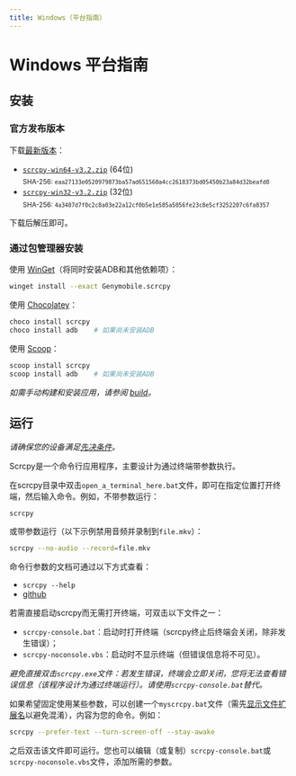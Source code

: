 ```yaml
---
title: Windows（平台指南）
---
```


# Windows 平台指南

## 安装

### 官方发布版本

下载[最新版本]：
- [`scrcpy-win64-v3.2.zip`][direct-win64] (64位)  
  <sub>SHA-256: `eaa27133e0520979873ba57ad651560a4cc2618373bd05450b23a84d32beafd0`</sub>
- [`scrcpy-win32-v3.2.zip`][direct-win32] (32位)  
  <sub>SHA-256: `4a3407d7f0c2c8a03e22a12cf0b5e1e585a5056fe23c8e5cf3252207c6fa8357`</sub>

[最新版本]: https://github.com/Genymobile/scrcpy/releases/latest
[direct-win64]: https://github.com/Genymobile/scrcpy/releases/download/v3.2/scrcpy-win64-v3.2.zip
[direct-win32]: https://github.com/Genymobile/scrcpy/releases/download/v3.2/scrcpy-win32-v3.2.zip

下载后解压即可。

### 通过包管理器安装

使用 [WinGet]（将同时安装ADB和其他依赖项）：
```bash
winget install --exact Genymobile.scrcpy
```

使用 [Chocolatey]：
```bash
choco install scrcpy
choco install adb    # 如果尚未安装ADB
```

使用 [Scoop]：
```bash
scoop install scrcpy
scoop install adb    # 如果尚未安装ADB
```

[WinGet]: https://github.com/microsoft/winget-cli
[Chocolatey]: https://chocolatey.org/
[Scoop]: https://scoop.sh

_如需手动构建和安装应用，请参阅 [build](/zhHans/reference/scrcpy/build)。_

## 运行

_请确保您的设备满足[先决条件](/zhHans/reference/scrcpy/#prerequisites)。_

Scrcpy是一个命令行应用程序，主要设计为通过终端带参数执行。

在scrcpy目录中双击`open_a_terminal_here.bat`文件，即可在指定位置打开终端，然后输入命令。例如，不带参数运行：
```bash
scrcpy
```

或带参数运行（以下示例禁用音频并录制到`file.mkv`）：
```bash
scrcpy --no-audio --record=file.mkv
```

命令行参数的文档可通过以下方式查看：
- `scrcpy --help`
- [github](/zhHans/reference/scrcpy/)

若需直接启动scrcpy而无需打开终端，可双击以下文件之一：
- `scrcpy-console.bat`：启动时打开终端（scrcpy终止后终端会关闭，除非发生错误）；
- `scrcpy-noconsole.vbs`：启动时不显示终端（但错误信息将不可见）。

_避免直接双击`scrcpy.exe`文件：若发生错误，终端会立即关闭，您将无法查看错误信息（该程序设计为通过终端运行）。请使用`scrcpy-console.bat`替代。_

如果希望固定使用某些参数，可以创建一个`myscrcpy.bat`文件（需先[显示文件扩展名]以避免混淆），内容为您的命令。例如：
```bash
scrcpy --prefer-text --turn-screen-off --stay-awake
```

[显示文件扩展名]: https://www.howtogeek.com/205086/beginner-how-to-make-windows-show-file-extensions/

之后双击该文件即可运行。您也可以编辑（或复制）`scrcpy-console.bat`或`scrcpy-noconsole.vbs`文件，添加所需的参数。